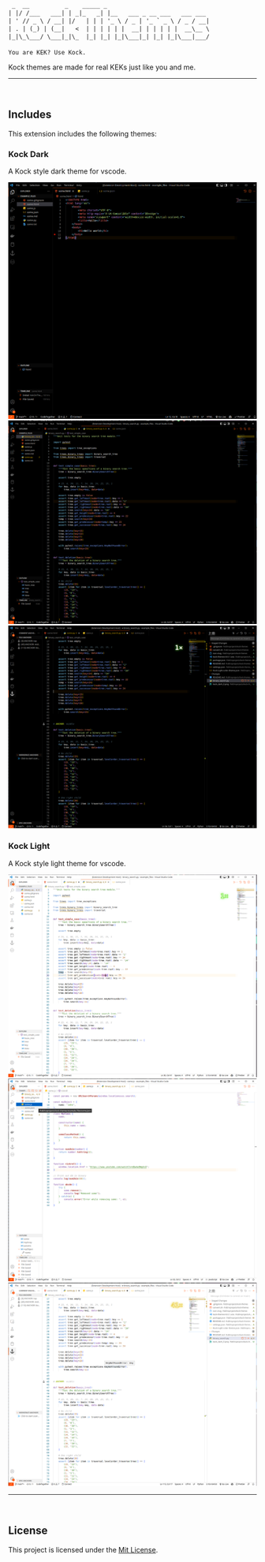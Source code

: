 ```
 _  __          _    _____ _
| |/ /___   ___| | _|_   _| |__   ___ _ __ ___   ___ ___
| ' // _ \ / __| |/   | | | '_ \ / _ | '_ ` _ \ / _ / __|
| . | (_) | (__|   <  | | | | | |  __| | | | | |  __\__ \
|_|\_\___/ \___|_|\_  |_| |_| |_|\___|_| |_| |_|\___|___/

You are KEK? Use Kock.
```

Kock themes are made for real KEKs just like you and me.

<hr>
<br>

## Includes
This extension includes the following themes:

### Kock Dark
A Kock style dark theme for vscode.

<img src="screenshots/kock_dark_0.png">
<img src="screenshots/kock_dark_1.png">
<img src="screenshots/kock_dark_2.png">

<br>

### Kock Light
A Kock style light theme for vscode.

<img src="screenshots/kock_light_0.png">
<img src="screenshots/kock_light_1.png">
<img src="screenshots/kock_light_2.png">


<hr>
<br>

## License

This project is licensed under the [Mit License](https://oss.kotw.dev/licenses/?id=mit).